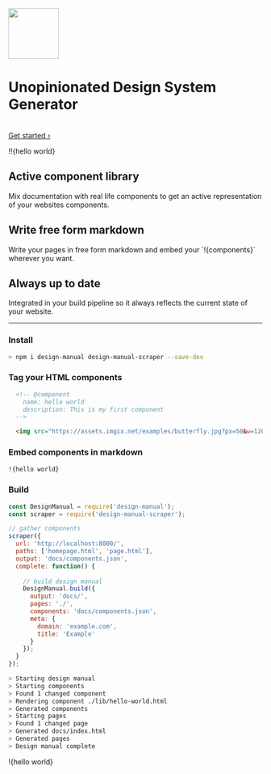<div class="lead">
  <img src="./assets/logo.png" height="100" />
  <br>
  <h1>Unopinionated Design System Generator</h1>
  <br>
  <a href="./getting-started.html">Get started ›</a>
</div>

!!{hello world}

<div class="features">
  <div class="features__item">
    <h2>Active component library</h2>
    <p>Mix documentation with real life components to get an active representation of your websites components.</p>
  </div>
  <div class="features__item">
    <h2>Write free form markdown</h2>
    <p>Write your pages in free form markdown and embed your `!​{components}` wherever you want.</p>
  </div>
  <div class="features__item">
    <h2>Always up to date</h2>
    <p>Integrated in your build pipeline so it always reflects the current state of your website.</p>
  </div>
</div>


---

### Install

```bash
> npm i design-manual design-manual-scraper --save-dev
```

### Tag your HTML components

```html
  <!-- @component
    name: hello world
    description: This is my first component
  -->

  <img src="https://assets.imgix.net/examples/butterfly.jpg?px=50&w=1200&h=50&fit=crop" alt="" />
```

### Embed components in markdown

```md
!{hello world}
```

### Build

```js
const DesignManual = require('design-manual');
const scraper = require('design-manual-scraper');

// gather components
scraper({
  url: 'http://localhost:8000/',
  paths: ['homepage.html', 'page.html'],
  output: 'docs/components.json',
  complete: function() {
    
    // build design manual
    DesignManual.build({
      output: 'docs/',
      pages: './',
      components: 'docs/components.json',
      meta: {
        domain: 'example.com',
        title: 'Example'
      }
    });
  }
});
```

```bash
> Starting design manual
> Starting components
> Found 1 changed component
> Rendering component ./lib/hello-world.html
> Generated components
> Starting pages
> Found 1 changed page
> Generated docs/index.html
> Generated pages
> Design manual complete
```

!{hello world}